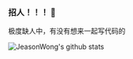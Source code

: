 ### 招人！！！ 👋

极度缺人中，有没有想来一起写代码的

![JeasonWong's github stats](https://github-readme-stats.vercel.app/api?username=jeasonwong&show_icons=true&theme=dark)
